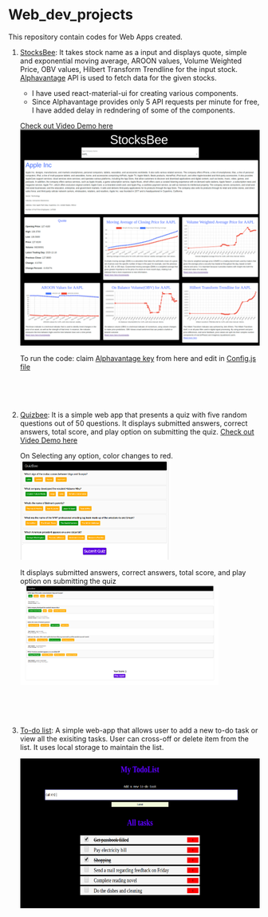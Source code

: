 # Web_dev_projects
This repository contain codes for Web Apps created. 

1. [StocksBee](/StocksBee): 
    It takes stock name as a input and displays quote, simple and exponential moving average, AROON values, Volume Weighted Price, OBV values, Hilbert Transform Trendline for the input stock. [Alphavantage](https://www.alphavantage.co/documentation/#) API is used to fetch data for the given stocks.

    - I have used react-material-ui for creating various components.
    - Since Alphavantage provides only 5 API requests per minute for free, I have added delay in redndering of some of the components.

    [Check out Video Demo here](/StocksBee/Stocksbee_React_app.mp4) 
    <img src="/StocksBee/StocksBee.png">

    To run the code: claim [Alphavantage key](https://www.alphavantage.co/support/#api-key) from here and edit in [Config.js file](/StocksBee/src/apis/CONFIG.js)


<br/><br/><br/>


2. [Quizbee](/QuizBee): 
    It is a simple web app that presents a quiz with five random questions out of 50 questions. It displays submitted answers, correct answers, total score, and play option on submitting the quiz.
    [Check out Video Demo here](/QuizBee/Quizbee.mp4) 

    On Selecting any option, color changes to red.<br>
    <img src="/QuizBee/quiz.png" height="200">

    It displays submitted answers, correct answers, total score, and play option on submitting the quiz
    <img src="/QuizBee/solution.png" height="200">


<br/><br/><br/>


3. [To-do list](/todo-list): 
    A simple web-app that allows user to add a new to-do task or view all the exisiting tasks. User can cross-off or delete item from the list. It uses local storage to maintain the list.

    <img src="/todo-list/TodoApp.png" height="300"> 


